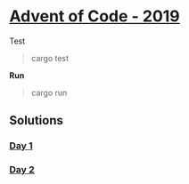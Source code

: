 # [Advent of Code - 2019](https://adventofcode.com)

Test
> cargo test

**Run**
> cargo run

## Solutions
### [Day 1](src/day_1.rs)
### [Day 2](src/day_2.rs)
